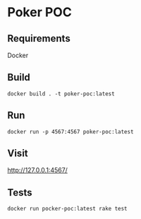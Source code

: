 # Poker POC

## Requirements

Docker

## Build

`docker build . -t poker-poc:latest`

## Run

`docker run -p 4567:4567 poker-poc:latest`

## Visit

http://127.0.0.1:4567/

## Tests

`docker run pocker-poc:latest rake test`
